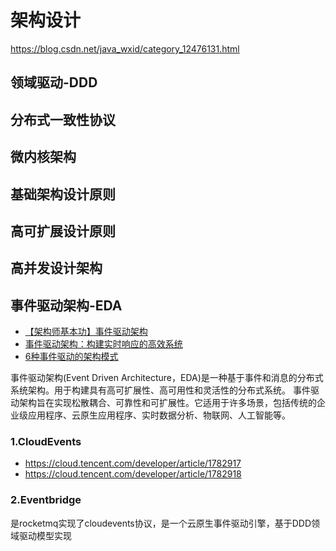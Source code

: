 # 架构设计

https://blog.csdn.net/java_wxid/category_12476131.html

## 领域驱动-DDD

## 分布式一致性协议

## 微内核架构

## 基础架构设计原则

## 高可扩展设计原则

## 高并发设计架构

## 事件驱动架构-EDA

- [【架构师基本功】事件驱动架构](https://blog.csdn.net/java_wxid/article/details/131283508)
- [事件驱动架构：构建实时响应的高效系统](https://baijiahao.baidu.com/s?id=1772938236612909522&wfr=spider&for=pc)
- [6种事件驱动的架构模式](https://cloud.tencent.com/developer/article/2255982)

事件驱动架构(Event Driven Architecture，EDA)是一种基于事件和消息的分布式系统架构。用于构建具有高可扩展性、高可用性和灵活性的分布式系统。
事件驱动架构旨在实现松散耦合、可靠性和可扩展性。它适用于许多场景，包括传统的企业级应用程序、云原生应用程序、实时数据分析、物联网、人工智能等。

### 1.CloudEvents

- https://cloud.tencent.com/developer/article/1782917
- https://cloud.tencent.com/developer/article/1782918

### 2.Eventbridge
是rocketmq实现了cloudevents协议，是一个云原生事件驱动引擎，基于DDD领域驱动模型实现
